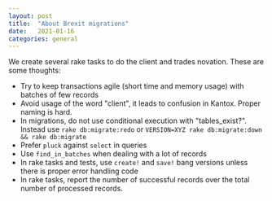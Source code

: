```yaml
---
layout: post
title:  "About Brexit migrations"
date:   2021-01-16
categories: general
---
```


We create several rake tasks to do the client and trades novation. These are some thoughts:

- Try to keep transactions agile (short time and memory usage) with batches of few records
- Avoid usage of the word "client", it leads to confusion in Kantox. Proper naming is hard.
- In migrations, do not use conditional execution with "tables_exist?". Instead use `rake db:migrate:redo` or `VERSION=XYZ rake db:migrate:down && rake db:migrate`
- Prefer `pluck` against `select` in queries
- Use `find_in_batches` when dealing with a lot of records
- In rake tasks and tests, use `create!` and `save!` bang versions unless there is proper error handling code
- In rake tasks, report the number of successful records over the total number of processed records.
